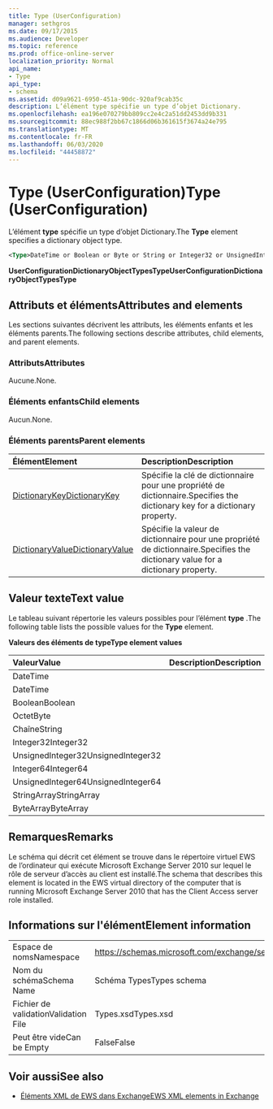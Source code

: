 ```yaml
---
title: Type (UserConfiguration)
manager: sethgros
ms.date: 09/17/2015
ms.audience: Developer
ms.topic: reference
ms.prod: office-online-server
localization_priority: Normal
api_name:
- Type
api_type:
- schema
ms.assetid: d09a9621-6950-451a-90dc-920af9cab35c
description: L’élément type spécifie un type d’objet Dictionary.
ms.openlocfilehash: ea196e070279bb809cc2e4c2a51dd2453dd9b331
ms.sourcegitcommit: 88ec988f2bb67c1866d06b361615f3674a24e795
ms.translationtype: MT
ms.contentlocale: fr-FR
ms.lasthandoff: 06/03/2020
ms.locfileid: "44458872"
---
```

# <a name="type-userconfiguration"></a><span data-ttu-id="4a3d1-103">Type (UserConfiguration)</span><span class="sxs-lookup"><span data-stu-id="4a3d1-103">Type (UserConfiguration)</span></span>

<span data-ttu-id="4a3d1-104">L’élément **type** spécifie un type d’objet Dictionary.</span><span class="sxs-lookup"><span data-stu-id="4a3d1-104">The **Type** element specifies a dictionary object type.</span></span> 
  
```xml
<Type>DateTime or Boolean or Byte or String or Integer32 or UnsignedInteger32 or Integer64 or UnsignedInteger64 or StringArray or ByteArray</Type> 
```

 <span data-ttu-id="4a3d1-105">**UserConfigurationDictionaryObjectTypesType**</span><span class="sxs-lookup"><span data-stu-id="4a3d1-105">**UserConfigurationDictionaryObjectTypesType**</span></span>
## <a name="attributes-and-elements"></a><span data-ttu-id="4a3d1-106">Attributs et éléments</span><span class="sxs-lookup"><span data-stu-id="4a3d1-106">Attributes and elements</span></span>

<span data-ttu-id="4a3d1-107">Les sections suivantes décrivent les attributs, les éléments enfants et les éléments parents.</span><span class="sxs-lookup"><span data-stu-id="4a3d1-107">The following sections describe attributes, child elements, and parent elements.</span></span>
  
### <a name="attributes"></a><span data-ttu-id="4a3d1-108">Attributs</span><span class="sxs-lookup"><span data-stu-id="4a3d1-108">Attributes</span></span>

<span data-ttu-id="4a3d1-109">Aucune.</span><span class="sxs-lookup"><span data-stu-id="4a3d1-109">None.</span></span>
  
### <a name="child-elements"></a><span data-ttu-id="4a3d1-110">Éléments enfants</span><span class="sxs-lookup"><span data-stu-id="4a3d1-110">Child elements</span></span>

<span data-ttu-id="4a3d1-111">Aucun.</span><span class="sxs-lookup"><span data-stu-id="4a3d1-111">None.</span></span>
  
### <a name="parent-elements"></a><span data-ttu-id="4a3d1-112">Éléments parents</span><span class="sxs-lookup"><span data-stu-id="4a3d1-112">Parent elements</span></span>

|<span data-ttu-id="4a3d1-113">**Élément**</span><span class="sxs-lookup"><span data-stu-id="4a3d1-113">**Element**</span></span>|<span data-ttu-id="4a3d1-114">**Description**</span><span class="sxs-lookup"><span data-stu-id="4a3d1-114">**Description**</span></span>|
|:-----|:-----|
|[<span data-ttu-id="4a3d1-115">DictionaryKey</span><span class="sxs-lookup"><span data-stu-id="4a3d1-115">DictionaryKey</span></span>](dictionarykey.md) <br/> |<span data-ttu-id="4a3d1-116">Spécifie la clé de dictionnaire pour une propriété de dictionnaire.</span><span class="sxs-lookup"><span data-stu-id="4a3d1-116">Specifies the dictionary key for a dictionary property.</span></span>  <br/> |
|[<span data-ttu-id="4a3d1-117">DictionaryValue</span><span class="sxs-lookup"><span data-stu-id="4a3d1-117">DictionaryValue</span></span>](dictionaryvalue.md) <br/> |<span data-ttu-id="4a3d1-118">Spécifie la valeur de dictionnaire pour une propriété de dictionnaire.</span><span class="sxs-lookup"><span data-stu-id="4a3d1-118">Specifies the dictionary value for a dictionary property.</span></span>  <br/> |
   
## <a name="text-value"></a><span data-ttu-id="4a3d1-119">Valeur texte</span><span class="sxs-lookup"><span data-stu-id="4a3d1-119">Text value</span></span>

<span data-ttu-id="4a3d1-120">Le tableau suivant répertorie les valeurs possibles pour l’élément **type** .</span><span class="sxs-lookup"><span data-stu-id="4a3d1-120">The following table lists the possible values for the **Type** element.</span></span> 
  
<span data-ttu-id="4a3d1-121">**Valeurs des éléments de type**</span><span class="sxs-lookup"><span data-stu-id="4a3d1-121">**Type element values**</span></span>

|<span data-ttu-id="4a3d1-122">**Valeur**</span><span class="sxs-lookup"><span data-stu-id="4a3d1-122">**Value**</span></span>|<span data-ttu-id="4a3d1-123">**Description**</span><span class="sxs-lookup"><span data-stu-id="4a3d1-123">**Description**</span></span>|
|:-----|:-----|
|<span data-ttu-id="4a3d1-124">DateTime
</span><span class="sxs-lookup"><span data-stu-id="4a3d1-124">DateTime</span></span>  <br/> ||
|<span data-ttu-id="4a3d1-125">Boolean</span><span class="sxs-lookup"><span data-stu-id="4a3d1-125">Boolean</span></span>  <br/> ||
|<span data-ttu-id="4a3d1-126">Octet</span><span class="sxs-lookup"><span data-stu-id="4a3d1-126">Byte</span></span>  <br/> ||
|<span data-ttu-id="4a3d1-127">Chaîne</span><span class="sxs-lookup"><span data-stu-id="4a3d1-127">String</span></span>  <br/> ||
|<span data-ttu-id="4a3d1-128">Integer32</span><span class="sxs-lookup"><span data-stu-id="4a3d1-128">Integer32</span></span>  <br/> ||
|<span data-ttu-id="4a3d1-129">UnsignedInteger32</span><span class="sxs-lookup"><span data-stu-id="4a3d1-129">UnsignedInteger32</span></span>  <br/> ||
|<span data-ttu-id="4a3d1-130">Integer64</span><span class="sxs-lookup"><span data-stu-id="4a3d1-130">Integer64</span></span>  <br/> ||
|<span data-ttu-id="4a3d1-131">UnsignedInteger64</span><span class="sxs-lookup"><span data-stu-id="4a3d1-131">UnsignedInteger64</span></span>  <br/> ||
|<span data-ttu-id="4a3d1-132">StringArray</span><span class="sxs-lookup"><span data-stu-id="4a3d1-132">StringArray</span></span>  <br/> ||
|<span data-ttu-id="4a3d1-133">ByteArray</span><span class="sxs-lookup"><span data-stu-id="4a3d1-133">ByteArray</span></span>  <br/> ||
   
## <a name="remarks"></a><span data-ttu-id="4a3d1-134">Remarques</span><span class="sxs-lookup"><span data-stu-id="4a3d1-134">Remarks</span></span>

<span data-ttu-id="4a3d1-135">Le schéma qui décrit cet élément se trouve dans le répertoire virtuel EWS de l’ordinateur qui exécute Microsoft Exchange Server 2010 sur lequel le rôle de serveur d’accès au client est installé.</span><span class="sxs-lookup"><span data-stu-id="4a3d1-135">The schema that describes this element is located in the EWS virtual directory of the computer that is running Microsoft Exchange Server 2010 that has the Client Access server role installed.</span></span>
  
## <a name="element-information"></a><span data-ttu-id="4a3d1-136">Informations sur l'élément</span><span class="sxs-lookup"><span data-stu-id="4a3d1-136">Element information</span></span>

|||
|:-----|:-----|
|<span data-ttu-id="4a3d1-137">Espace de noms</span><span class="sxs-lookup"><span data-stu-id="4a3d1-137">Namespace</span></span>  <br/> |https://schemas.microsoft.com/exchange/services/2006/types  <br/> |
|<span data-ttu-id="4a3d1-138">Nom du schéma</span><span class="sxs-lookup"><span data-stu-id="4a3d1-138">Schema Name</span></span>  <br/> |<span data-ttu-id="4a3d1-139">Schéma Types</span><span class="sxs-lookup"><span data-stu-id="4a3d1-139">Types schema</span></span>  <br/> |
|<span data-ttu-id="4a3d1-140">Fichier de validation</span><span class="sxs-lookup"><span data-stu-id="4a3d1-140">Validation File</span></span>  <br/> |<span data-ttu-id="4a3d1-141">Types.xsd</span><span class="sxs-lookup"><span data-stu-id="4a3d1-141">Types.xsd</span></span>  <br/> |
|<span data-ttu-id="4a3d1-142">Peut être vide</span><span class="sxs-lookup"><span data-stu-id="4a3d1-142">Can be Empty</span></span>  <br/> |<span data-ttu-id="4a3d1-143">False</span><span class="sxs-lookup"><span data-stu-id="4a3d1-143">False</span></span>  <br/> |
   
## <a name="see-also"></a><span data-ttu-id="4a3d1-144">Voir aussi</span><span class="sxs-lookup"><span data-stu-id="4a3d1-144">See also</span></span>



- [<span data-ttu-id="4a3d1-145">Éléments XML de EWS dans Exchange</span><span class="sxs-lookup"><span data-stu-id="4a3d1-145">EWS XML elements in Exchange</span></span>](ews-xml-elements-in-exchange.md)

